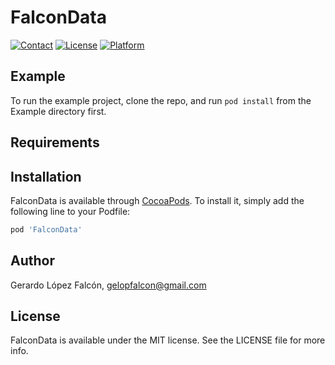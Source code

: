 # FalconData

[![Contact](https://img.shields.io/badge/contact-gelopfalcon-orange.svg)](https://twitter.com/@gelopfalcon)
[![License](https://img.shields.io/github/license/mashape/apistatus.svg)](https://opensource.org/licenses/MIT)
[![Platform](https://img.shields.io/badge/lang-Swift-yellow.svg?style=flat)](https://developer.apple.com/swift/)

## Example

To run the example project, clone the repo, and run `pod install` from the Example directory first.

## Requirements

## Installation

FalconData is available through [CocoaPods](http://cocoapods.org). To install
it, simply add the following line to your Podfile:

```ruby
pod 'FalconData'
```

## Author

Gerardo López Falcón, gelopfalcon@gmail.com

## License

FalconData is available under the MIT license. See the LICENSE file for more info.
